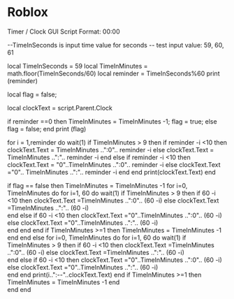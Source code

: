 # Roblox

Timer / Clock GUI Script 
Format: 00:00

--TimeInSeconds is input time value for seconds
-- test input value: 59, 60, 61

local TimeInSeconds = 59
local TimeInMinutes = math.floor(TimeInSeconds/60)
local reminder = TimeInSeconds%60
print (reminder)

local flag = false;

local clockText = script.Parent.Clock

if reminder ==0 then
	TimeInMinutes = TimeInMinutes -1;
	flag = true;
else
	flag = false;
end
print (flag)

for i = 1,reminder do
	wait(1) 
	if TimeInMinutes > 9 then
		if reminder -i <10 then
			clockText.Text = TimeInMinutes ..":0".. reminder -i
		else
			clockText.Text = TimeInMinutes ..":".. reminder -i
		end
	else
		if reminder -i <10 then
			clockText.Text = "0"..TimeInMinutes ..":0".. reminder -i
		else
			clockText.Text ="0".. TimeInMinutes ..":".. reminder -i
		end
	end
	print(clockText.Text)
end

if flag == false then
	TimeInMinutes = TimeInMinutes -1
	for i=0, TimeInMinutes do
		for i=1, 60 do
			wait(1)
			if TimeInMinutes > 9 then
				if 60 -i <10 then
					clockText.Text =TimeInMinutes ..":0".. (60 -i)
				else
					clockText.Text =TimeInMinutes ..":".. (60 -i)			
				end
			else
				if 60 -i <10 then
					clockText.Text ="0"..TimeInMinutes ..":0".. (60 -i)
				else
					clockText.Text ="0"..TimeInMinutes ..":".. (60 -i)			
				end
			end
		end
		if TimeInMinutes >=1 then
			TimeInMinutes = TimeInMinutes -1
		end	
	end
else
	for i=0, TimeInMinutes do
		for i=1, 60 do
			wait(1)
			if TimeInMinutes > 9 then
				if 60 -i <10 then
					clockText.Text =TimeInMinutes ..":0".. (60 -i)
				else
					clockText.Text =TimeInMinutes ..":".. (60 -i)			
				end
			else
				if 60 -i <10 then
					clockText.Text ="0"..TimeInMinutes ..":0".. (60 -i)
				else
					clockText.Text ="0"..TimeInMinutes ..":".. (60 -i)			
				end
			end
			print(i..":--"..clockText.Text)
		end
		if TimeInMinutes >=1 then
			TimeInMinutes = TimeInMinutes -1
		end			
	end
end

